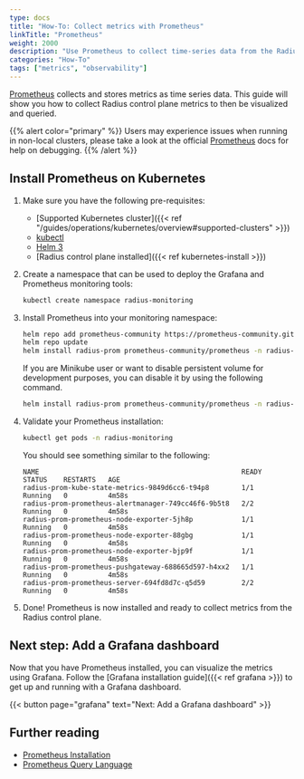 ```yaml
---
type: docs
title: "How-To: Collect metrics with Prometheus"
linkTitle: "Prometheus"
weight: 2000
description: "Use Prometheus to collect time-series data from the Radius control plane"
categories: "How-To"
tags: ["metrics", "observability"]
---
```


[Prometheus](https://prometheus.io/) collects and stores metrics as time series data. This guide will show you how to collect Radius control plane metrics to then be visualized and queried.


{{% alert color="primary" %}}
Users may experience issues when running in non-local clusters, please take a look at the official [Prometheus](https://prometheus.io/) docs for help on debugging.
{{% /alert %}}

## Install Prometheus on Kubernetes

1. Make sure you have the following pre-requisites:

   - [Supported Kubernetes cluster]({{< ref "/guides/operations/kubernetes/overview#supported-clusters"  >}})
   - [kubectl](https://kubernetes.io/docs/tasks/tools/)
   - [Helm 3](https://helm.sh/)
   - [Radius control plane installed]({{< ref kubernetes-install >}})

1. Create a namespace that can be used to deploy the Grafana and Prometheus monitoring tools:

   ```bash
   kubectl create namespace radius-monitoring
   ```

2. Install Prometheus into your monitoring namespace:

   ```bash
   helm repo add prometheus-community https://prometheus-community.github.io/helm-charts
   helm repo update
   helm install radius-prom prometheus-community/prometheus -n radius-monitoring
   ```

   If you are Minikube user or want to disable persistent volume for development purposes, you can disable it by using the following command.

   ```bash
   helm install radius-prom prometheus-community/prometheus -n radius-monitoring --set alertmanager.persistentVolume.enable=false --set pushgateway.persistentVolume.enabled=false --set server.persistentVolume.enabled=false
   ```

3. Validate your Prometheus installation:

   ```bash
   kubectl get pods -n radius-monitoring
   ```

   You should see something similar to the following:

   ```
   NAME                                                  READY   STATUS    RESTARTS   AGE
   radius-prom-kube-state-metrics-9849d6cc6-t94p8        1/1     Running   0          4m58s
   radius-prom-prometheus-alertmanager-749cc46f6-9b5t8   2/2     Running   0          4m58s
   radius-prom-prometheus-node-exporter-5jh8p            1/1     Running   0          4m58s
   radius-prom-prometheus-node-exporter-88gbg            1/1     Running   0          4m58s
   radius-prom-prometheus-node-exporter-bjp9f            1/1     Running   0          4m58s
   radius-prom-prometheus-pushgateway-688665d597-h4xx2   1/1     Running   0          4m58s
   radius-prom-prometheus-server-694fd8d7c-q5d59         2/2     Running   0          4m58s
   ```

1. Done! Prometheus is now installed and ready to collect metrics from the Radius control plane.

## Next step: Add a Grafana dashboard

Now that you have Prometheus installed, you can visualize the metrics using Grafana. Follow the [Grafana installation guide]({{< ref grafana >}}) to get up and running with a Grafana dashboard.

{{< button page="grafana" text="Next: Add a Grafana dashboard" >}}

## Further reading

* [Prometheus Installation](https://github.com/prometheus-community/helm-charts)
* [Prometheus Query Language](https://prometheus.io/docs/prometheus/latest/querying/basics/)